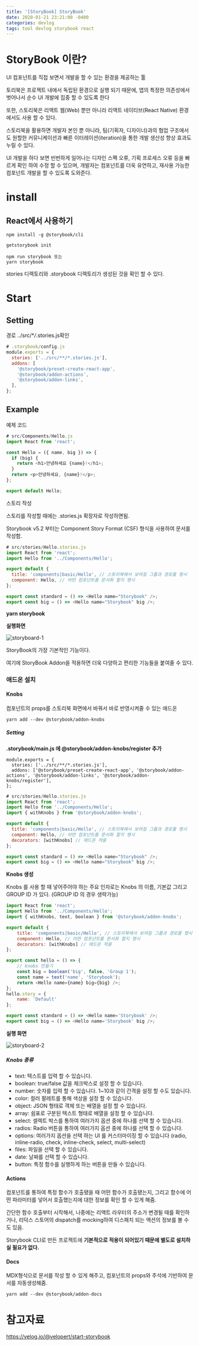 ```yaml
---
title: '[StoryBook] StoryBook'
date: 2020-01-21 23:21:00 -0400
categories: devlog
tags: tool devlog storybook react
---
```


# StoryBook 이란?

UI 컴포넌트를 직접 보면서 개발을 할 수 있는 환경을 제공하는 툴

토리북은 프로젝트 내에서 독립된 환경으로 실행 되기 때문에, 앱의 특정한 의존성에서 벗어나서 순수 UI 개발에 집중 할 수 있도록 한다

또한, 스토리북은 리액트 웹(Web) 뿐만 아니라 리액트 네이티브(React Native) 환경에서도 사용 할 수 있다.

스토리북을 활용하면 개발자 본인 뿐 아니라, 팀(기획자, 디자이너)과의 협업 구조에서도 원할한 커뮤니케이션과 빠른 이터레이션(iteration)을 통한 개발 생산성 향상 효과도 누릴 수 있다.

UI 개발을 하다 보면 빈번하게 일어나는 디자인 스펙 오류, 기획 프로세스 오류 등을 빠르게 확인 하여 수정 할 수 있으며, 개발자는 컴포넌트를 더욱 유연하고, 재사용 가능한 컴포넌트 개발을 할 수 있도록 도와준다.

# install

## React에서 사용하기

```
npm install -g @storybook/cli

getstorybook init

npm run storybook 또는
yarn storybook
```

stories 디렉토리와 .storybook 디렉토리가 생성된 것을 확인 할 수 있다.

# Start

## Setting

경로 ../src/\*_/_.stories.js확인

```javascript
# .storybook/config.js
module.exports = {
  stories: ['../src/**/*.stories.js'],
  addons: [
    '@storybook/preset-create-react-app',
    '@storybook/addon-actions',
    '@storybook/addon-links',
  ],
};
```

## Example

예제 코드

```javascript
# src/Components/Hello.js
import React from 'react';

const Hello = ({ name, big }) => {
  if (big) {
    return <h1>안녕하세요 {name}!</h1>;
  }
  return <p>안녕하세요, {name}!</p>;
};

export default Hello;
```

스토리 작성

스토리를 작성할 때에는 .stories.js 확장자로 작성하면됨.

Storybook v5.2 부터는 Component Story Format (CSF) 형식을 사용하여 문서를 작성함.

```javascript
# src/stories/Hello.stories.js
import React from 'react';
import Hello from '../Components/Hello';

export default {
  title: 'components|basic/Hello', // 스토리북에서 보여질 그룹과 경로를 명시
  component: Hello, // 어떤 컴포넌트를 문서화 할지 명시
};

export const standard = () => <Hello name="Storybook" />;
export const big = () => <Hello name="Storybook" big />;
```

**yarn storybook**

**실행화면**

![storyboard-1](/assets/img/post/react/react-storyboard-1.PNG)

StoryBook의 가장 기본적인 기능이다.

여기에 StoryBook Addon을 적용하면 더욱 다양하고 편리한 기능들을 붙여줄 수 있다.

### 애드온 설치

#### Knobs

컴포넌트의 props를 스토리북 화면에서 바꿔서 바로 반영시켜줄 수 있는 애드온

```
yarn add --dev @storybook/addon-knobs
```

##### Setting

**.storybook/main.js 에 @storybook/addon-knobs/register 추가**

```
module.exports = {
  stories: ['../src/**/*.stories.js'],
  addons: ['@storybook/preset-create-react-app', '@storybook/addon-actions', '@storybook/addon-links', '@storybook/addon-knobs/register'],
};
```

```javascript
# src/stories/Hello.stories.js
import React from 'react';
import Hello from '../Components/Hello';
import { withKnobs } from '@storybook/addon-knobs';

export default {
  title: 'components|basic/Hello', // 스토리북에서 보여질 그룹과 경로를 명시
  component: Hello, // 어떤 컴포넌트를 문서화 할지 명시
  decorators: [withKnobs] // 애드온 적용
};

export const standard = () => <Hello name="Storybook" />;
export const big = () => <Hello name="Storybook" big />;
```

**Knobs 생성**

Knobs 를 사용 할 때 넣어주어야 하는 주요 인자로는 Knobs 의 이름, 기본값 그리고 GROUP ID 가 있다. (GROUP ID 의 경우 생략가능)

```javascript
import React from 'react';
import Hello from '../Components/Hello';
import { withKnobs, text, boolean } from '@storybook/addon-knobs';

export default {
	title: 'components|basic/Hello', // 스토리북에서 보여질 그룹과 경로를 명시
	component: Hello, // 어떤 컴포넌트를 문서화 할지 명시
	decorators: [withKnobs] // 애드온 적용
};

export const hello = () => {
	// knobs 만들기
	const big = boolean('big', false, 'Group 1');
	const name = text('name', 'Storybook');
	return <Hello name={name} big={big} />;
};
hello.story = {
	name: 'Default'
};

export const standard = () => <Hello name='Storybook' />;
export const big = () => <Hello name='Storybook' big />;
```

**실행 화면**

![storyboard-2](/assets/img/post/react/react-storyboard-2.PNG)

##### Knobs 종류

- text: 텍스트를 입력 할 수 있습니다.
- boolean: true/false 값을 체크박스로 설정 할 수 있습니다.
- number: 숫자를 입력 할 수 있습니다. 1~10과 같이 간격을 설정 할 수도 있습니다.
- color: 컬러 팔레트를 통해 색상을 설정 할 수 있습니다.
- object: JSON 형태로 객체 또는 배열을 설정 할 수 있습니다.
- array: 쉼표로 구분된 텍스트 형태로 배열을 설정 할 수 있습니다.
- select: 셀렉트 박스를 통하여 여러가지 옵션 중에 하나를 선택 할 수 있습니다.
- radios: Radio 버튼을 통하여 여러가지 옵션 중에 하나를 선택 할 수 있습니다.
- options: 여러가지 옵션을 선택 하는 UI 를 커스터마이징 할 수 있습니다 (radio, inline-radio, check, inline-check, select, multi-select)
- files: 파일을 선택 할 수 있습니다.
- date: 날짜를 선택 할 수 있습니다.
- button: 특정 함수를 실행하게 하는 버튼을 만들 수 있습니다.

#### Actions

컴포넌트를 통하여 특정 함수가 호출됐을 때 어떤 함수가 호출됐는지, 그리고 함수에 어떤 파라미터를 넣어서 호출했는지에 대한 정보를 확인 할 수 있게 해줌.

간단한 함수 호출부터 시작해서, 나중에는 리액트 라우터의 주소가 변경될 때를 확인하거나, 리덕스 스토어의 dispatch를 mocking하여 디스패치 되는 액션의 정보를 볼 수 도 있음.

Storybook CLI로 만든 프로젝트에 **기본적으로 적용이 되어있기 때문에 별도로 설치하실 필요가 없다.**

#### Docs

MDX형식으로 문서를 작성 할 수 있게 해주고, 컴포넌트의 props와 주석에 기반하여 문서를 자동생성해줌.

```
yarn add --dev @storybook/addon-docs
```

# 참고자료

https://velog.io/@velopert/start-storybook

